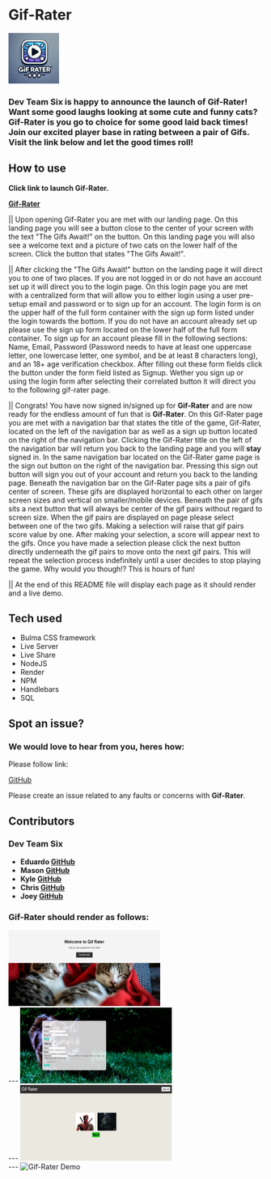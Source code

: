 # Gif-Rater 
<img src="./public/media/rendering/GIF_rater_logo_upscaled.jpeg" width="100" height="100" alt="GIFRATER Logo">

### Dev Team Six is happy to announce the launch of Gif-Rater!  Want some good laughs looking at some cute and funny cats?  Gif-Rater is you go to choice for some good laid back times!  Join our excited player base in rating between a pair of Gifs.  Visit the link below and let the good times roll! 

## How to use

<strong>Click link to launch Gif-Rater.</strong>

<strong>[Gif-Rater](https://NEED-TO-INPUT-URL-ONCE-LAUNCHED-ON-RENDER)</strong>

<p> || Upon opening Gif-Rater you are met with our landing page.  On this landing page you will see a button close to the center of your screen with the text "The Gifs Await!" on the button.  On this landing page you will also see a welcome text and a picture of two cats on the lower half of the screen.  Click the button that states "The Gifs Await!".

<p> || After clicking the "The Gifs Await!" button on the landing page it will direct you to one of two places.  If you are not logged in or do not have an account set up it will direct you to the login page.  On this login page you are met with a centralized form that will allow you to either login using a user pre-setup email and password or to sign up for an account.  The login form is on the upper half of the full form container with the sign up form listed under the login towards the bottom.  If you do not have an account already set up please use the sign up form located on the lower half of the full form container.  To sign up for an account please fill in the following sections: Name, Email, Password (Password needs to have at least one uppercase letter, one lowercase letter, one symbol, and be at least 8 characters long), and an 18+ age verification checkbox.  After filling out these form fields click the button under the form field listed as Signup.  Wether you sign up or using the login form after selecting their correlated button it will direct you to the following gif-rater page.  

<p> || Congrats!  You have now signed in/signed up for <strong>Gif-Rater</strong> and are now ready for the endless amount of fun that is <strong>Gif-Rater</strong>.  On this Gif-Rater page you are met with a navigation bar that states the title of the game, Gif-Rater, located on the left of the navigation bar as well as a sign up button located on the right of the navigation bar.  Clicking the Gif-Rater title on the left of the navigation bar will return you back to the landing page and you will <strong>stay</strong> signed in.  In the same navigation bar located on the Gif-Rater game page is the sign out button on the right of the navigation bar.  Pressing this sign out button will sign you out of your account and return you back to the landing page.  Beneath the navigation bar on the Gif-Rater page sits a pair of gifs center of screen.  These gifs are displayed horizontal to each other on larger screen sizes and vertical on smaller/mobile devices.  Beneath the pair of gifs sits a next button that will always be center of the gif pairs without regard to screen size.  When the gif pairs are displayed on page please select between one of the two gifs.  Making a selection will raise that gif pairs score value by one.  After making your selection, a score will appear next to the gifs.  Once you have made a selection please click the next button directly underneath the gif pairs to move onto the next gif pairs.  This will repeat the selection process indefinitely until a user decides to stop playing the game.  Why would you though!?  This is hours of fun!

<p> || At the end of this README file will display each page as it should render and a live demo.  

## Tech used

* Bulma CSS framework
* Live Server
* Live Share
* NodeJS
* Render
* NPM
* Handlebars
* SQL 

## Spot an issue?

### We would love to hear from you, heres how:

<p> Please follow link: 

[GitHub](https://github.com/Massogon/gif-rater)

<p> Please create an issue related to any faults or concerns with <strong>Gif-Rater</strong>. 

## Contributors

### Dev Team Six

* <strong>Eduardo [GitHub](https://github.com/Massogon)</strong>
* <strong>Mason [GitHub](https://github.com/MrCows)</strong>
* <strong>Kyle [GitHub](https://github.com/KyleSunday)</strong>
* <strong>Chris [GitHub](https://github.com/xChrisxWilliamsx)</strong>
* <strong>Joey [GitHub](https://github.com/wol42verine)</strong>

### Gif-Rater should render as follows:

<img src="./public/media/rendering/gifraterlandingrender.png" width="300" height="150" alt="Gif-Rater Landing Page">
<br>
---

<img src="./public/media/rendering/gifraterloginrender.png" width="300" height="150" alt="Gif-Rater Login Page">
<br>
---

<img src="./public/media/rendering/gifraterselectionrender.png" width="300" height="150" alt="Gif-Rater Selection Page">
<br>
---

<img src="./public/media/rendering/Gifraterdemo.gif" width="300" height="150" alt="Gif-Rater Demo">
<br>